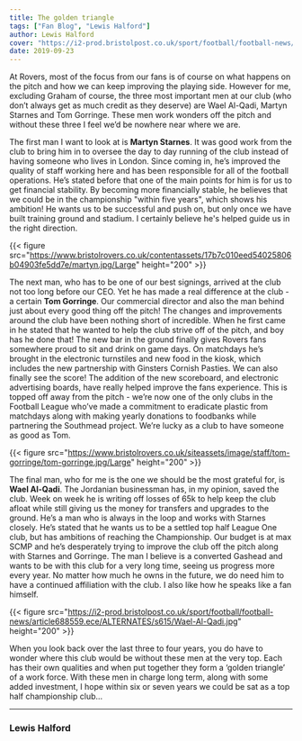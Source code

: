 ```yaml
---
title: The golden triangle
tags: ["Fan Blog", "Lewis Halford"]
author: Lewis Halford
cover: "https://i2-prod.bristolpost.co.uk/sport/football/football-news/article688559.ece/ALTERNATES/s615/Wael-Al-Qadi.jpg"
date: 2019-09-23
---
```


At Rovers, most of the focus from our fans is of course on what happens on the pitch and how we can keep improving the playing side. However for me, excluding Graham of course, the three most important men at our club (who don’t always get as much credit as they deserve) are Wael Al-Qadi, Martyn Starnes and Tom Gorringe. These men work wonders off the pitch and without these three I feel we’d be nowhere near where we are.
<!--more-->

The first man I want to look at is __Martyn Starnes__. It was good work from the club to bring him in to oversee the day to day running of the club instead of having someone who lives in London. Since coming in, he’s improved the quality of staff working here and has been responsible for all of the football operations. He’s stated before that one of the main points for him is for us to get financial stability. By becoming more financially stable, he believes that we could be in the championship "within five years", which shows his ambition! He wants us to be successful and push on, but only once we have built training ground and stadium. I certainly believe he's helped guide us in the right direction.

{{< figure src="https://www.bristolrovers.co.uk/contentassets/17b7c010eed54025806b04903fe5dd7e/martyn.jpg/Large" height="200" >}}

The next man, who has to be one of our best signings, arrived at the club not too long before our CEO. Yet he has made a real difference at the club - a certain __Tom Gorringe__. Our commercial director and also the man behind just about every good thing off the pitch! The changes and improvements around the club have been nothing short of incredible. When he first came in he stated that he wanted to help the club strive off of the pitch, and boy has he done that! The new bar in the ground finally gives Rovers fans somewhere proud to sit and drink on game days. On matchdays he’s brought in the electronic turnstiles and new food in the kiosk, which includes the new partnership with Ginsters Cornish Pasties. We can also finally see the score! The addition of the new scoreboard, and electronic advertising boards, have really helped improve the fans experience. This is topped off away from the pitch - we’re now one of the only clubs in the Football League who’ve made a commitment to eradicate plastic from matchdays along with making yearly donations to foodbanks while partnering the Southmead project. We’re lucky as a club to have someone as good as Tom.

{{< figure src="https://www.bristolrovers.co.uk/siteassets/image/staff/tom-gorringe/tom-gorringe.jpg/Large" height="200" >}}

The final man, who for me is the one we should be the most grateful for, is __Wael Al-Qadi__. The Jordanian businessman has, in my opinion, saved the club. Week on week he is writing off losses of 65k to help keep the club afloat while still giving us the money for transfers and upgrades to the ground. He’s a man who is always in the loop and works with Starnes closely. He’s stated that he wants us to be a settled top half League One club, but has ambitions of reaching the Championship. Our budget is at max SCMP and he’s desperately trying to improve the club off the pitch along with Starnes and Gorringe. The man I believe is a converted Gashead and wants to be with this club for a very long time, seeing us progress more every year. No matter how much he owns in the future, we do need him to have a continued affiliation with the club. I also like how he speaks like a fan himself.

{{< figure src="https://i2-prod.bristolpost.co.uk/sport/football/football-news/article688559.ece/ALTERNATES/s615/Wael-Al-Qadi.jpg" height="200" >}}

When you look back over the last three to four years, you do have to wonder where this club would be without these men at the very top. Each has their own qualities and when put together they form a ‘golden triangle’ of a work force. With these men in charge long term, along with some added investment, I hope within six or seven years we could be sat as a top half championship club…

------

### Lewis Halford

<script async src="//pagead2.googlesyndication.com/pagead/js/adsbygoogle.js"></script>
<!-- GasCast Blog Ad -->
<ins class="adsbygoogle"
     style="display:block"
     data-ad-client="ca-pub-8805482732507166"
     data-ad-slot="7113725307"
     data-ad-format="auto"
     data-full-width-responsive="true"></ins>
<script>
(adsbygoogle = window.adsbygoogle || []).push({});
</script>